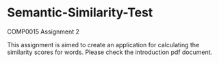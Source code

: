 # Semantic-Similarity-Test
COMP0015 Assignment 2

This assignment is aimed to create an application for calculating the similarity scores for words. Please check the introduction pdf document.
